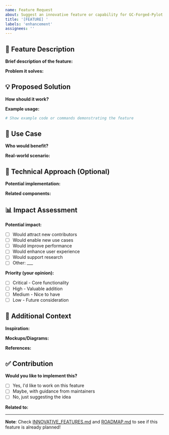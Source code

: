```yaml
---
name: Feature Request
about: Suggest an innovative feature or capability for GC-Forged-Pylot
title: '[FEATURE] '
labels: 'enhancement'
assignees: ''
---
```


## 🚀 Feature Description

**Brief description of the feature:**
<!-- A clear and concise description of what you want to happen -->

**Problem it solves:**
<!-- Describe the problem this feature would solve or the use case it enables -->

## 💡 Proposed Solution

**How should it work?**
<!-- Describe how you envision this feature working -->

**Example usage:**
```python
# Show example code or commands demonstrating the feature
```

## 🎯 Use Case

**Who would benefit?**
<!-- Developers, researchers, students, enterprises, etc. -->

**Real-world scenario:**
<!-- Describe a concrete scenario where this feature would be valuable -->

## 🔧 Technical Approach (Optional)

**Potential implementation:**
<!-- If you have technical ideas, share them here -->

**Related components:**
<!-- Which parts of the codebase would be affected? -->

## 📊 Impact Assessment

**Potential impact:**
- [ ] Would attract new contributors
- [ ] Would enable new use cases
- [ ] Would improve performance
- [ ] Would enhance user experience
- [ ] Would support research
- [ ] Other: ___

**Priority (your opinion):**
- [ ] Critical - Core functionality
- [ ] High - Valuable addition
- [ ] Medium - Nice to have
- [ ] Low - Future consideration

## 🌟 Additional Context

**Inspiration:**
<!-- What inspired this idea? Similar features in other tools? -->

**Mockups/Diagrams:**
<!-- If applicable, add mockups, diagrams, or visualizations -->

**References:**
<!-- Links to related resources, papers, or discussions -->

## ✅ Contribution

**Would you like to implement this?**
- [ ] Yes, I'd like to work on this feature
- [ ] Maybe, with guidance from maintainers
- [ ] No, just suggesting the idea

**Related to:**
<!-- Link to related issues, PRs, or discussions -->

---

**Note**: Check [INNOVATIVE_FEATURES.md](../../docs/INNOVATIVE_FEATURES.md) and [ROADMAP.md](../../docs/ROADMAP.md) to see if this feature is already planned!
